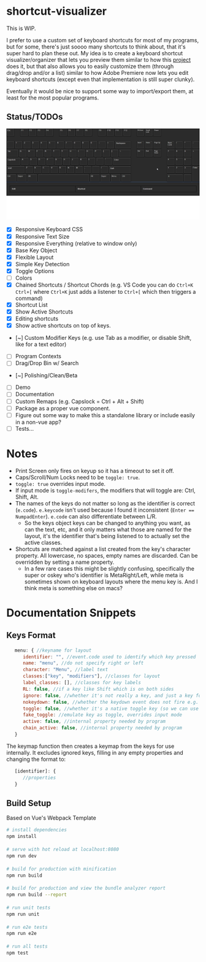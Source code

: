 # shortcut-visualizer

This is WIP.

I prefer to use a custom set of keyboard shortcuts for most of my programs, but for some, there's just soooo many shortcuts to think about, that it's super hard to plan these out. My idea is to create a keyboard shortcut visualizer/organizer that lets you preview them similar to how this [project](http://waldobronchart.github.io/ShortcutMapper/) does it, but that also allows you to easily customize them (through drag/drop and/or a list) similar to how Adobe Premiere now lets you edit keyboard shortcuts (except even that implementation is still super clunky).

Eventually it would be nice to support some way to import/export them, at least for the most popular programs.

## Status/TODOs

![Current State](./docs/images/current_state.gif)

- [x] Responsive Keyboard CSS
- [x] Responsive Text Size
- [x] Responsive Everything (relative to window only)
- [x] Base Key Object
- [x] Flexible Layout
- [x] Simple Key Detection
- [x] Toggle Options
- [ ] Colors
- [x] Chained Shortcuts / Shortcut Chords (e.g. VS Code you can do `Ctrl+K Ctrl+[` where `Ctrl+K` just adds a listener to `Ctrl+[` which then triggers a command)
- [x] Shortcut List
- [x] Show Active Shortcuts
- [x] Editing shortcuts
- [x] Show active shortcuts on top of keys.
- [~] Custom Modifier Keys (e.g. use Tab as a modifier, or disable Shift, like for a text editor)
- [ ] Program Contexts
- [ ] Drag/Drop Bin w/ Search
- [~] Polishing/Clean/Beta
- [ ] Demo
- [ ] Documentation
- [ ] Custom Remaps (e.g. Capslock = Ctrl + Alt + Shift)
- [ ] Package as a proper vue component.
- [ ] Figure out some way to make this a standalone library or include easily in a non-vue app?
- [ ] Tests...

# Notes 

- Print Screen only fires on keyup so it has a timeout to set it off.
- Caps/Scroll/Num Locks need to be `toggle: true`.
- `toggle: true` overrides input mode.
- If input mode is `toggle-modifers`, the modifiers that will toggle are: Ctrl, Shift, Alt.
- The names of the keys do not matter so long as the identifier is correct (`e.code`). `e.keycode` isn't used because I found it inconsistent (`Enter == NumpadEnter`). `e.code` can also differentiate between L/R.
   - So the keys object keys can be changed to anything you want, as can the text, etc, and it only matters what those are named for the layout, it's the identifier that's being listened to to actually set the active classes.
- Shortcuts are matched against a list created from the key's character property. All lowercase, no spaces, empty names are discarded. Can be overridden by setting a name property.
   - In a few rare cases this might be slightly confusing, specifically the super or oskey who's identifier is MetaRight/Left, while meta is sometimes shown on keyboard layouts where the menu key is. And I think meta is something else on macs?

# Documentation Snippets

## Keys Format
```javascript
   menu: { //keyname for layout
      identifier: "", //event.code used to identify which key pressed
      name: "menu", //do not specify right or left
      character: "Menu", //label text
      classes:["key", "modifiers"], //classes for layout
      label_classes: [], //classes for key labels
      RL: false, //if a key like Shift which is on both sides
      ignore: false, //whether it's not really a key, and just a key for the layout
      nokeydown: false, //whether the keydown event does not fire e.g. Print Screen doesn't fire a keydown, almost everything else does
      toggle: false, //whether it's a native toggle key (so we can use event.getModifierState to get real state)
      fake_toggle: //emulate key as toggle, overrides input mode
      active: false, //internal property needed by program
      chain_active: false, //internal property needed by program
   }
```

The keymap function then creates a keymap from the keys for use internally. It excludes ignored keys, filling in any empty properties and changing the format to: 

```javascript
   [identifier]: {
      //properties
   }
```

## Build Setup

Based on Vue's Webpack Template

``` bash
# install dependencies
npm install

# serve with hot reload at localhost:8080
npm run dev

# build for production with minification
npm run build

# build for production and view the bundle analyzer report
npm run build --report

# run unit tests
npm run unit

# run e2e tests
npm run e2e

# run all tests
npm test
```
